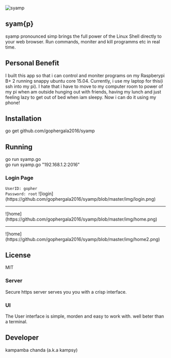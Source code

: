 ![syamp](https://github.com/gophergala2016/syamp/blob/master/reVres/canvas/kay.png)
## syam{p}

syamp pronounced simp brings the full power of the Linux Shell directly to your web browser. Run commands,
moniter and kill programms etc in real time.

## Personal Benefit
I built this app so that i can control and moniter programs on my Raspberypi B+ 2 running snappy ubuntu
core 15.04.
Currently, i use my laptop for this(i ssh into my pi). I hate that i have to move 
to my computer room to power of my pi when am outside hunging out with friends, having my lunch and just feeling
lazy to get out of bed when iam sleepy.
Now i can do it using my phone!

## Installation
go get github.com/gophergala2016/syamp

## Running
go run syamp.go
<br>
go run syamp.go "192.168.1.2:2016"

<h3>Login Page</h3>
<code>UserID: gopher</code>
<br>
<code>Password: root</code>
![login](https://github.com/gophergala2016/syamp/blob/master/img/login.png)

<hr>
![home](https://github.com/gophergala2016/syamp/blob/master/img/home.png)
<hr>
![home](https://github.com/gophergala2016/syamp/blob/master/img/home2.png)

## License
MIT

### Server
Secure https server serves you you with a crisp interface.

### UI
The User interface is simple, morden and easy to work with.
well beter than a terminal.

Developer
---------

kampamba chanda (a.k.a kampsy)
